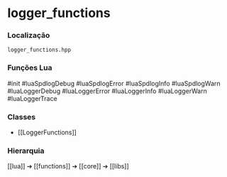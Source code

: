 # logger_functions

### Localização
`logger_functions.hpp`

### Funções Lua
#init
#luaSpdlogDebug
#luaSpdlogError
#luaSpdlogInfo
#luaSpdlogWarn
#luaLoggerDebug
#luaLoggerError
#luaLoggerInfo
#luaLoggerWarn
#luaLoggerTrace

### Classes
- [[LoggerFunctions]]

### Hierarquia
[[lua]] ➔ [[functions]] ➔ [[core]] ➔ [[libs]]
